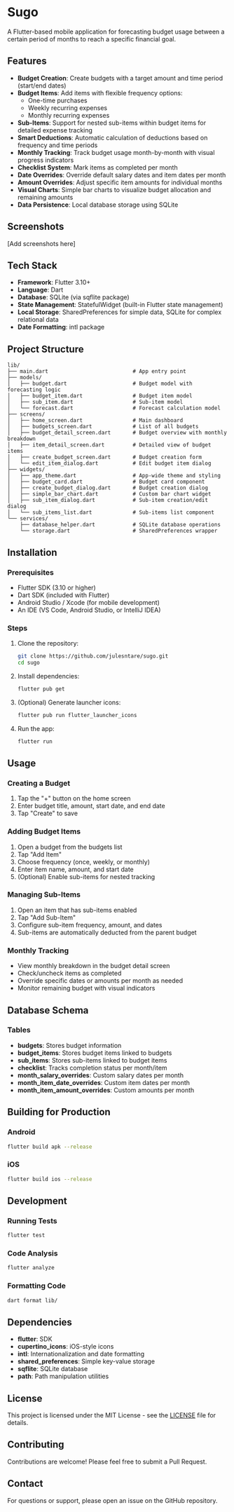 # Sugo

A Flutter-based mobile application for forecasting budget usage between a certain period of months to reach a specific financial goal.

## Features

- **Budget Creation**: Create budgets with a target amount and time period (start/end dates)
- **Budget Items**: Add items with flexible frequency options:
  - One-time purchases
  - Weekly recurring expenses
  - Monthly recurring expenses
- **Sub-Items**: Support for nested sub-items within budget items for detailed expense tracking
- **Smart Deductions**: Automatic calculation of deductions based on frequency and time periods
- **Monthly Tracking**: Track budget usage month-by-month with visual progress indicators
- **Checklist System**: Mark items as completed per month
- **Date Overrides**: Override default salary dates and item dates per month
- **Amount Overrides**: Adjust specific item amounts for individual months
- **Visual Charts**: Simple bar charts to visualize budget allocation and remaining amounts
- **Data Persistence**: Local database storage using SQLite

## Screenshots

[Add screenshots here]

## Tech Stack

- **Framework**: Flutter 3.10+
- **Language**: Dart
- **Database**: SQLite (via sqflite package)
- **State Management**: StatefulWidget (built-in Flutter state management)
- **Local Storage**: SharedPreferences for simple data, SQLite for complex relational data
- **Date Formatting**: intl package

## Project Structure

```
lib/
├── main.dart                           # App entry point
├── models/
│   ├── budget.dart                     # Budget model with forecasting logic
│   ├── budget_item.dart                # Budget item model
│   ├── sub_item.dart                   # Sub-item model
│   └── forecast.dart                   # Forecast calculation model
├── screens/
│   ├── home_screen.dart                # Main dashboard
│   ├── budgets_screen.dart             # List of all budgets
│   ├── budget_detail_screen.dart       # Budget overview with monthly breakdown
│   ├── item_detail_screen.dart         # Detailed view of budget items
│   ├── create_budget_screen.dart       # Budget creation form
│   └── edit_item_dialog.dart           # Edit budget item dialog
├── widgets/
│   ├── app_theme.dart                  # App-wide theme and styling
│   ├── budget_card.dart                # Budget card component
│   ├── create_budget_dialog.dart       # Budget creation dialog
│   ├── simple_bar_chart.dart           # Custom bar chart widget
│   ├── sub_item_dialog.dart            # Sub-item creation/edit dialog
│   └── sub_items_list.dart             # Sub-items list component
└── services/
    ├── database_helper.dart            # SQLite database operations
    └── storage.dart                    # SharedPreferences wrapper
```

## Installation

### Prerequisites

- Flutter SDK (3.10 or higher)
- Dart SDK (included with Flutter)
- Android Studio / Xcode (for mobile development)
- An IDE (VS Code, Android Studio, or IntelliJ IDEA)

### Steps

1. Clone the repository:

   ```bash
   git clone https://github.com/julesntare/sugo.git
   cd sugo
   ```

2. Install dependencies:

   ```bash
   flutter pub get
   ```

3. (Optional) Generate launcher icons:

   ```bash
   flutter pub run flutter_launcher_icons
   ```

4. Run the app:
   ```bash
   flutter run
   ```

## Usage

### Creating a Budget

1. Tap the "+" button on the home screen
2. Enter budget title, amount, start date, and end date
3. Tap "Create" to save

### Adding Budget Items

1. Open a budget from the budgets list
2. Tap "Add Item"
3. Choose frequency (once, weekly, or monthly)
4. Enter item name, amount, and start date
5. (Optional) Enable sub-items for nested tracking

### Managing Sub-Items

1. Open an item that has sub-items enabled
2. Tap "Add Sub-Item"
3. Configure sub-item frequency, amount, and dates
4. Sub-items are automatically deducted from the parent budget

### Monthly Tracking

- View monthly breakdown in the budget detail screen
- Check/uncheck items as completed
- Override specific dates or amounts per month as needed
- Monitor remaining budget with visual indicators

## Database Schema

### Tables

- **budgets**: Stores budget information
- **budget_items**: Stores budget items linked to budgets
- **sub_items**: Stores sub-items linked to budget items
- **checklist**: Tracks completion status per month/item
- **month_salary_overrides**: Custom salary dates per month
- **month_item_date_overrides**: Custom item dates per month
- **month_item_amount_overrides**: Custom amounts per month

## Building for Production

### Android

```bash
flutter build apk --release
```

### iOS

```bash
flutter build ios --release
```

## Development

### Running Tests

```bash
flutter test
```

### Code Analysis

```bash
flutter analyze
```

### Formatting Code

```bash
dart format lib/
```

## Dependencies

- **flutter**: SDK
- **cupertino_icons**: iOS-style icons
- **intl**: Internationalization and date formatting
- **shared_preferences**: Simple key-value storage
- **sqflite**: SQLite database
- **path**: Path manipulation utilities

## License

This project is licensed under the MIT License - see the [LICENSE](LICENSE) file for details.

## Contributing

Contributions are welcome! Please feel free to submit a Pull Request.

## Contact

For questions or support, please open an issue on the GitHub repository.
